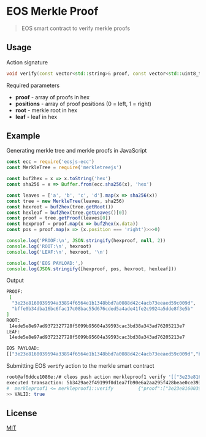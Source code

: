 # EOS Merkle Proof

> EOS smart contract to verify merkle proofs

## Usage

Action signature

```cpp
void verify(const vector<std::string>& proof, const vector<std::uint8_t>& positions, std::string root, std::string leaf)
```

Required parameters
- **proof** - array of proofs in hex
- **positions** - array of proof positions (0 = left, 1 = right)
- **root** - merkle root in hex
- **leaf** - leaf in hex

## Example

Generating merkle tree and merkle proofs in JavaScript

```js
const ecc = require('eosjs-ecc')
const MerkleTree = require('merkletreejs')

const buf2hex = x => x.toString('hex')
const sha256 = x => Buffer.from(ecc.sha256(x), 'hex')

const leaves = ['a', 'b', 'c', 'd'].map(x => sha256(x))
const tree = new MerkleTree(leaves, sha256)
const hexroot = buf2hex(tree.getRoot())
const hexleaf = buf2hex(tree.getLeaves()[0])
const proof = tree.getProof(leaves[0])
const hexproof = proof.map(x => buf2hex(x.data))
const pos = proof.map(x => (x.position === 'right')>>>0)

console.log('PROOF:\n', JSON.stringify(hexproof, null, 2))
console.log('ROOT:\n', hexroot)
console.log('LEAF:\n', hexroot, '\n')

console.log('EOS PAYLOAD:',)
console.log(JSON.stringify([hexproof, pos, hexroot, hexleaf]))
```

Output

```bash
PROOF:
 [
  "3e23e8160039594a33894f6564e1b1348bbd7a0088d42c4acb73eeaed59c009d",
  "bffe0b34dba16bc6fac17c08bac55d676cded5a4ade41fe2c9924a5dde8f3e5b"
]
ROOT:
 14ede5e8e97ad9372327728f5099b95604a39593cac3bd38a343ad76205213e7
LEAF:
 14ede5e8e97ad9372327728f5099b95604a39593cac3bd38a343ad76205213e7

EOS PAYLOAD:
[["3e23e8160039594a33894f6564e1b1348bbd7a0088d42c4acb73eeaed59c009d","bffe0b34dba16bc6fac17c08bac55d676cded5a4ade41fe2c9924a5dde8f3e5b"],[1,1],"14ede5e8e97ad9372327728f5099b95604a39593cac3bd38a343ad76205213e7","ca978112ca1bbdcafac231b39a23dc4da786eff8147c4e72b9807785afee48bb"]
```

Submitting EOS `verify` action to the merkle smart contract

```bash
root@af6ddce1086e:/# cleos push action merkleproof1 verify '[["3e23e8160039594a33894f6564e1b1348bbd7a0088d42c4acb73eeaed59c009d","bffe0b34dba16bc6fac17c08bac55d676cded5a4ade41fe2c9924a5dde8f3e5b"],[1,1],"14ede5e8e97ad9372327728f5099b95604a39593cac3bd38a343ad76205213e7","ca978112ca1bbdcafac231b39a23dc4da786eff8147c4e72b9807785afee48bb"]' -p myaccount123@active
executed transaction: 5b3429ae2f49199f0d1ea7fb90e6a2aa295f428beae0ce39386f034db768af26  360 bytes  17504 us
#  merkleproof1 <= merkleproof1::verify         {"proof":["3e23e8160039594a33894f6564e1b1348bbd7a0088d42c4acb73eeaed59c009d","bffe0b34dba16bc6fac17c...
>> VALID: true
```

## License

[MIT](LICENSE)
